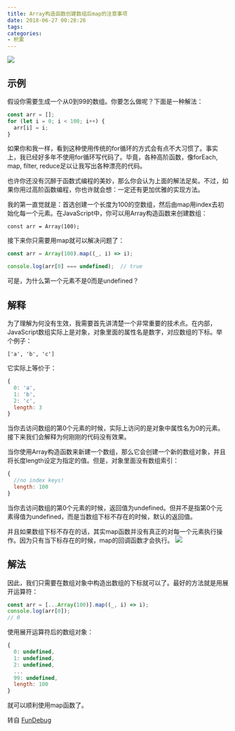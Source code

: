 ```yaml
---
title: Array构造函数创建数组后map的注意事项
date: 2018-06-27 00:28:26
tags:
categories:
- 积累
---
```

![](https://upload-images.jianshu.io/upload_images/1231991-d5e8a0fc81145a05.png?imageMogr2/auto-orient/strip%7CimageView2/2/w/1240)
## 示例
假设你需要生成一个从0到99的数组。你要怎么做呢？下面是一种解法：
```javascript
const arr = [];
for (let i = 0; i < 100; i++) {
  arr[i] = i;
}
```
如果你和我一样，看到这种使用传统的for循环的方式会有点不大习惯了。事实上，我已经好多年不使用for循环写代码了。毕竟，各种高阶函数，像forEach, map, filter, reduce足以让我写出各种漂亮的代码。

也许你还没有沉醉于函数式编程的美妙，那么你会认为上面的解法足矣。不过，如果你用过高阶函数编程，你也许就会想：一定还有更加优雅的实现方法。

我的第一直觉就是：首选创建一个长度为100的空数组，然后由map用index去初始化每一个元素。在JavaScript中，你可以用Array构造函数来创建数组：
```
const arr = Array(100);
```
接下来你只需要用map就可以解决问题了：
```javascript
const arr = Array(100).map((_, i) => i);

console.log(arr[0] === undefined);  // true
```
可是，为什么第一个元素不是0而是undefined？

## 解释
为了理解为何没有生效，我需要首先讲清楚一个非常重要的技术点。在内部，JavaScript数组实际上是对象，对象里面的属性名是数字，对应数组的下标。举个例子：
```
['a', 'b', 'c']
```
它实际上等价于：
```javascript
{
  0: 'a',
  1: 'b',
  2: 'c',
  length: 3
}
```
当你去访问数组的第0个元素的时候，实际上访问的是对象中属性名为0的元素。接下来我们会解释为何刚刚的代码没有效果。

当你使用Array构造函数来新建一个数组，那么它会创建一个新的数组对象，并且将长度length设定为指定的值。但是，对象里面没有数组索引：
```javascript
{
  //no index keys!
  length: 100
}
```
当你去访问数组的第0个元素的时候，返回值为undefined。但并不是指第0个元素得值为undefined，而是当数组下标不存在的时候，默认的返回值。

并且如果数组下标不存在的话，其实map函数并没有真正的对每一个元素执行操作。因为只有当下标存在的时候，map的回调函数才会执行。
![](https://upload-images.jianshu.io/upload_images/1231991-1deb0eb7480a38e9.png?imageMogr2/auto-orient/strip%7CimageView2/2/w/1240)
## 解法
因此，我们只需要在数组对象中构造出数组的下标就可以了。最好的方法就是用展开运算符：
```javascript
const arr = [...Array(100)].map((_, i) => i);
console.log(arr[0]);
// 0
```
使用展开运算符后的数组对象：
```javascript
{
  0: undefined,
  1: undefined,
  2: undefined,
  ...
  99: undefined,
  length: 100
}
```
就可以顺利使用map函数了。
 
转自  [FunDebug](https://blog.fundebug.com/2018/06/26/why-mapping-constructed-array-not-work/)